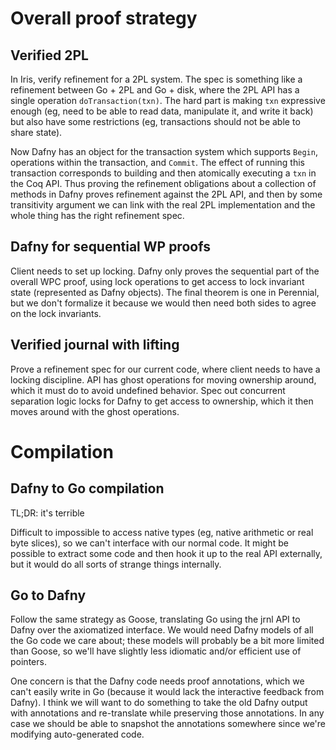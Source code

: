 # Overall proof strategy

## Verified 2PL

In Iris, verify refinement for a 2PL system. The spec is something like a
refinement between Go + 2PL and Go + disk, where the 2PL API has a single
operation `doTransaction(txn)`. The hard part is making `txn` expressive enough
(eg, need to be able to read data, manipulate it, and write it back) but also
have some restrictions (eg, transactions should not be able to share state).

Now Dafny has an object for the transaction system which supports `Begin`,
operations within the transaction, and `Commit`. The effect of running this
transaction corresponds to building and then atomically executing a `txn` in the
Coq API. Thus proving the refinement obligations about a collection of methods
in Dafny proves refinement against the 2PL API, and then by some transitivity
argument we can link with the real 2PL implementation and the whole thing has
the right refinement spec.

## Dafny for sequential WP proofs

Client needs to set up locking. Dafny only proves the sequential part of the
overall WPC proof, using lock operations to get access to lock invariant state
(represented as Dafny objects). The final theorem is one in Perennial, but we
don't formalize it because we would then need both sides to agree on the lock
invariants.

## Verified journal with lifting

Prove a refinement spec for our current code, where client needs to have a
locking discipline. API has ghost operations for moving ownership around, which
it must do to avoid undefined behavior. Spec out concurrent separation logic
locks for Dafny to get access to ownership, which it then moves around with the
ghost operations.

# Compilation

## Dafny to Go compilation

TL;DR: it's terrible

Difficult to impossible to access native types (eg, native arithmetic or real
byte slices), so we can't interface with our normal code. It might be possible
to extract some code and then hook it up to the real API externally, but it
would do all sorts of strange things internally.

## Go to Dafny

Follow the same strategy as Goose, translating Go using the jrnl API to Dafny over the axiomatized interface. We would need Dafny models of all the Go code we care about; these models will probably be a bit more limited than Goose, so we'll have slightly less idiomatic and/or efficient use of pointers.

One concern is that the Dafny code needs proof annotations, which we can't easily write in Go (because it would lack the interactive feedback from Dafny). I think we will want to do something to take the old Dafny output with annotations and re-translate while preserving those annotations. In any case we should be able to snapshot the annotations somewhere since we're modifying auto-generated code.
